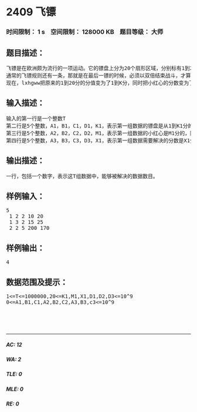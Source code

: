 # 2409 飞镖   
### 时间限制： 1 s&nbsp;&nbsp;&nbsp;&nbsp;空间限制： 128000 KB&nbsp;&nbsp;&nbsp;&nbsp;题目等级： 大师  
## 题目描述：  

<pre>
飞镖是在欧洲颇为流行的一项运动。它的镖盘上分为20个扇形区域，分别标有1到20的分值，每个区域中有单倍、双倍和三倍的区域，打中对应的区域会得到分值乘以倍数所对应的分数。例如打中18分里面的三倍区域，就会得到54分。另外，在镖盘的中央，还有“小红心”和“大红心”，分别是25分和50分。
通常的飞镖规则还有一条，那就是在最后一镖的时候，必须以双倍结束战斗，才算获胜。也就是说，当还剩12分的时候，必须打中双倍的6才算赢，而打中单倍的12或者三倍的4则不算。特别的，“大红心”也算双倍(双倍的25)。在这样的规则下，3镖能解决的最多分数是170分(两个三倍的20，最后用大红心结束)。
现在，lxhgww把原来的1到20分的分值变为了1到K分，同时把小红心的分数变为了M分(大红心是其双倍)，现在lxhgww想知道能否在3镖内（可以不一定用满3镖）解决X分。同样的，最后一镖必须是双倍（包括大红心）。
</pre>
  
  
## 输入描述：  

<pre>
输入的第一行是一个整数T
第二行是5个整数，A1，B1，C1，D1，K1，表示第一组数据的镖盘是从1到K1分的，随后数据的镖盘由公式Ki=(A1*Ki-12+B1*Ki-1+C1) mod D1 + 20决定，其中第i(1 < i <= T)组数据的镖盘是从1到Ki分的
第三行是5个整数，A2，B2，C2，D2，M1，表示第一组数据的小红心是M1分的，随后数据的镖盘由公式Mi=(A2*Mi-12+B2*Mi-1+C2) mod D2 + 20决定，其中第i(1 < i <= T)组数据的的小红心是Mi分的
第四行是5个整数，A3，B3，C3，D3，X1，表示第一组数据需要解决的分数是X1分，随后数据的镖盘由公式Xi=(A3*Xi-12+B3*Xi-1+C3) mod D3 + 20决定，其中第i(1 < i <= T)组数据需要解决的分数是Xi分
</pre>
  
  
## 输出描述：  

<pre>
一行，包括一个数字，表示这T组数据中，能够被解决的数据数目。
</pre>
  
  
## 样例输入：  

<pre>
5  
 1 2 2 10 20  
 1 3 2 15 25  
 2 2 5 200 170
</pre>
  
  
## 样例输出：  

<pre>
4
</pre>
  
  
## 数据范围及提示：  

<pre>
1<=T<=1000000,20<=K1,M1,X1,D1,D2,D3<=10^9
0<=A1,B1,C1,A2,B2,C2,A3,B3,c3<=10^9

  


</pre>
  
  
***  

##### AC: 12  
##### WA: 2  
##### TLE: 0  
##### MLE: 0  
##### RE: 0  
